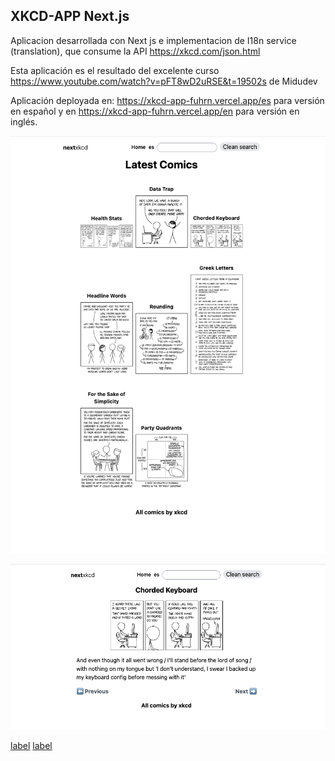 ## XKCD-APP Next.js

Aplicacion desarrollada con Next js e implementacion de I18n service (translation), que consume la API https://xkcd.com/json.html

Esta aplicación es el resultado del excelente curso https://www.youtube.com/watch?v=pFT8wD2uRSE&t=19502s de Midudev

Aplicación deployada en: https://xkcd-app-fuhrn.vercel.app/es para versión en español y en https://xkcd-app-fuhrn.vercel.app/en para versión en inglés.

![Alt text](img/home_en.png)

![Alt text](img/detail.png)

[label](img/home_es.png%0D) [label](node_modules)